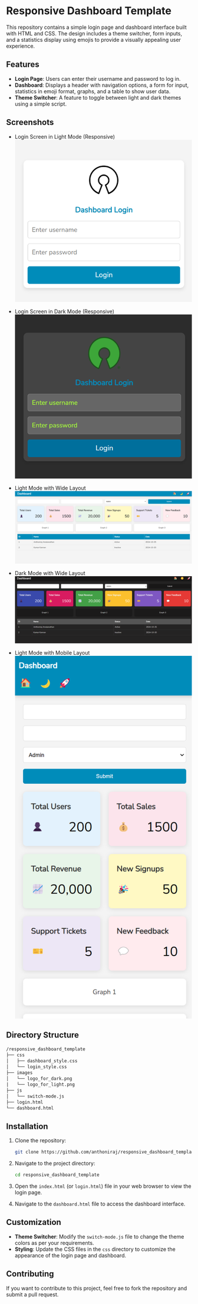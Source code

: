 # Responsive Dashboard Template

This repository contains a simple login page and dashboard interface built with HTML and CSS. The design includes a theme switcher, form inputs, and a statistics display using emojis to provide a visually appealing user experience.

## Features

- **Login Page**: Users can enter their username and password to log in.
- **Dashboard**: Displays a header with navigation options, a form for input, statistics in emoji format, graphs, and a table to show user data.
- **Theme Switcher**: A feature to toggle between light and dark themes using a simple script.

## Screenshots
- Login Screen in Light Mode (Responsive) 
![Screenshot 0](images/Screenshot0.png)

- Login Screen in Dark Mode (Responsive)
![Screenshot 1](images/Screenshot01.png)

- Light Mode with Wide Layout
![Screenshot 1](images/Screenshot1.png)

- Dark Mode with Wide Layout
![Screenshot 2](images/Screenshot2.png)

- Light Mode with Mobile Layout
![Screenshot 3](images/Screenshot3.png)

## Directory Structure

```
/responsive_dashboard_template
├── css
│   ├── dashboard_style.css
│   └── login_style.css
├── images
│   └── logo_for_dark.png
|   └── logo_for_light.png
├── js
│   └── switch-mode.js
├── login.html
└── dashboard.html
```

## Installation

1. Clone the repository:
   ```bash
   git clone https://github.com/anthoniraj/responsive_dashboard_template.git
   ```

2. Navigate to the project directory:
   ```bash
   cd responsive_dashboard_template
   ```

3. Open the `index.html` (or `login.html`) file in your web browser to view the login page.

4. Navigate to the `dashboard.html` file to access the dashboard interface.

## Customization

- **Theme Switcher**: Modify the `switch-mode.js` file to change the theme colors as per your requirements.
- **Styling**: Update the CSS files in the `css` directory to customize the appearance of the login page and dashboard.

## Contributing

If you want to contribute to this project, feel free to fork the repository and submit a pull request.
